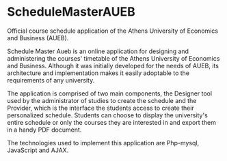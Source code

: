# ScheduleMasterAUEB
Official course schedule application of the Athens University of Economics and Business (AUEB).

Schedule Master Aueb is an online application for designing and administering the courses' timetable of the Athens University of Economics and Business.
Although it was initially developed for the needs of AUEB, its architecture and implementation makes it easily adoptable to the requirements of any university.

The application is comprised of two main components, the Designer tool used by the administrator of studies to create the schedule and the Provider, which is the interface the students access to create their personalized schedule. Students can choose to display the university's entire schedule or only the courses they are interested in and export them in a handy PDF document.

The technologies used to implement this application are Php-mysql, JavaScript and AJAX.
